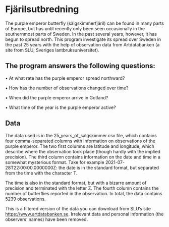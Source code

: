 # Fjärilsutbredning #
The purple emperor butterfly (sälgskimmerfjäril) can be found in many parts of Europe, but has until recently
only been seen occasionally in the southernmost parts of Sweden. In the past several years, however, it has
begun to spread north. This program investigate its spread over Sweden in the past 25 years with the
help of observation data from Artdatabanken (a site from SLU, Sveriges lantbruksuniversitet).


## The program answers the following questions: ##
• At what rate has the purple emperor spread northward?

• How has the number of observations changed over time?

• When did the purple emperor arrive in Gotland?

• What time of the year is the purple emperor active?

## Data ##
The data used is in the 25_years_of_salgskimmer.csv file, which contains
four comma-separated columns with information on observations of the purple emperor. The two first columns
are latitude and longitude, which describe where the observation took place (though hardly with the implied
precision). The third column contains information on the date and time in a somewhat mysterious format.
Take for example 2021-07-28T22:00:00.0000000Z: the date is in the standard format, but separated from the
time with the character T.

The time is also in the standard format, but with a bizarre amount of precision and
terminated with the letter Z. The fourth column contains the number of butterflies reported in the observation.
In total, the data contains 5239 observations.

This is a filtered version of the data you can download from
SLU’s site https://www.artdatabanken.se. Irrelevant data and personal information (the observers’ names)
have been removed.
